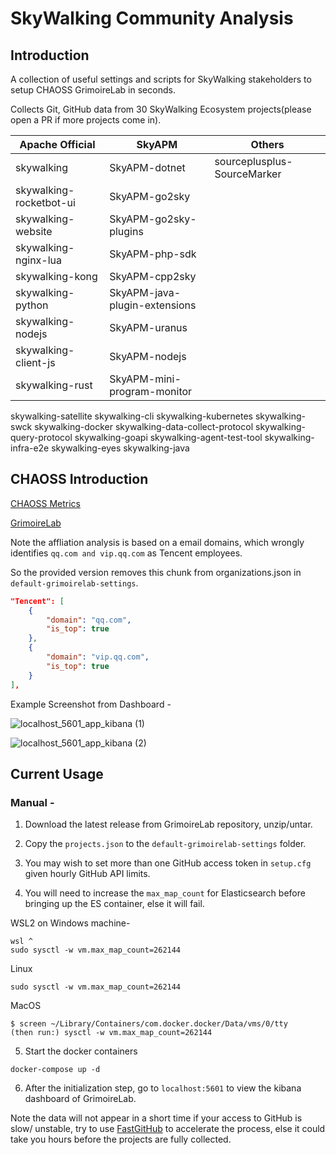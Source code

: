 # SkyWalking Community Analysis

## Introduction
A collection of useful settings and scripts for SkyWalking stakeholders to setup CHAOSS GrimoireLab in seconds.

Collects Git, GitHub data from 30 SkyWalking Ecosystem projects(please open a PR if more projects come in).

Apache Official             | SkyAPM            | Others
------------                | -------------     | -------------
skywalking                  |   SkyAPM-dotnet   | sourceplusplus-SourceMarker
skywalking-rocketbot-ui     |   SkyAPM-go2sky
skywalking-website          |   SkyAPM-go2sky-plugins
skywalking-nginx-lua        |   SkyAPM-php-sdk
skywalking-kong             |   SkyAPM-cpp2sky
skywalking-python           |   SkyAPM-java-plugin-extensions
skywalking-nodejs           |   SkyAPM-uranus
skywalking-client-js        |   SkyAPM-nodejs
skywalking-rust             |   SkyAPM-mini-program-monitor
skywalking-satellite
skywalking-cli
skywalking-kubernetes
skywalking-swck
skywalking-docker
skywalking-data-collect-protocol
skywalking-query-protocol
skywalking-goapi
skywalking-agent-test-tool
skywalking-infra-e2e
skywalking-eyes
skywalking-java

## CHAOSS Introduction
[CHAOSS Metrics](https://chaoss.community/metrics/)

[GrimoireLab](https://chaoss.community/software/#user-content-grimoirelab)

Note the affliation analysis is based on a email domains, which wrongly identifies `qq.com and vip.qq.com` as Tencent employees.

So the provided version removes this chunk from organizations.json in `default-grimoirelab-settings`.
```json
"Tencent": [
    {
        "domain": "qq.com",
        "is_top": true
    },
    {
        "domain": "vip.qq.com",
        "is_top": true
    }
],
```

Example Screenshot from Dashboard - 

![localhost_5601_app_kibana (1)](https://user-images.githubusercontent.com/26076517/129667010-3bd334c1-e4aa-40e7-bb83-05ceb34ea59b.png)

![localhost_5601_app_kibana (2)](https://user-images.githubusercontent.com/26076517/129667123-7a1c5545-5be3-4bb7-afdc-d82b3e8e2f84.png)

## Current Usage 
### Manual - 

1. Download the latest release from GrimoireLab repository, unzip/untar.

2. Copy the `projects.json` to the `default-grimoirelab-settings` folder.

3. You may wish to set more than one GitHub access token in `setup.cfg` given hourly GitHub API limits.

4. You will need to increase the `max_map_count` for Elasticsearch before bringing up the ES container, else it will fail.

WSL2 on Windows machine- 

```console
wsl ^
sudo sysctl -w vm.max_map_count=262144
```

Linux

```console
sudo sysctl -w vm.max_map_count=262144
```

MacOS

```console
$ screen ~/Library/Containers/com.docker.docker/Data/vms/0/tty
(then run:) sysctl -w vm.max_map_count=262144
```

5. Start the docker containers

```console
docker-compose up -d
```


6. After the initialization step, go to `localhost:5601` to view the kibana dashboard of GrimoireLab.

Note the data will not appear in a short time if your access to GitHub is slow/ unstable, 
try to use 
[FastGitHub](https://github.com/dotnetcore/FastGithub) 
to accelerate the process, else it could take you hours before the projects are fully collected.
